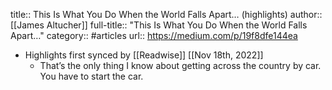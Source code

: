 title:: This Is What You Do When the World Falls Apart… (highlights)
author:: [[James Altucher]]
full-title:: "This Is What You Do When the World Falls Apart…"
category:: #articles
url:: https://medium.com/p/19f8dfe144ea

- Highlights first synced by [[Readwise]] [[Nov 18th, 2022]]
	- That’s the only thing I know about getting across the country by car. You have to start the car.